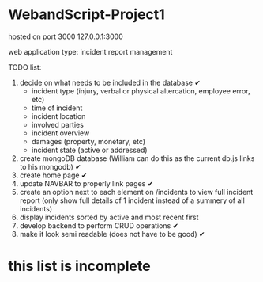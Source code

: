 # WebandScript-Project1

hosted on port 3000
127.0.0.1:3000

web application type: incident report management

TODO list:
1. decide on what needs to be included in the database ✔
    - incident type (injury, verbal or physical altercation, employee error, etc)
    - time of incident
    - incident location
    - involved parties
    - incident overview
    - damages (property, monetary, etc)
    - incident state (active or addressed)
2. create mongoDB database (William can do this as the current db.js links to his mongodb) ✔
3. create home page ✔
4. update NAVBAR to properly link pages ✔
5. create an option next to each element on /incidents to view full incident report (only show full details of 1 incident instead of a summery of all incidents)
6. display incidents sorted by active and most recent first
7. develop backend to perform CRUD operations ✔
8. make it look semi readable (does not have to be good) ✔

# this list is incomplete